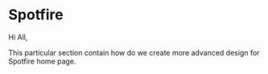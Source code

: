 # Spotfire

 Hi All,
 
  This particular section contain   how do we create more advanced design for Spotfire home page.
  
